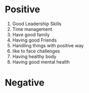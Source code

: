 # Positive
1. Good Leadership Skills
2. Time management
3. Have good family 
4. Having good Friends
5. Handling things with positive way
6. like to face challenges
7. Having healthy body 
8. Having good mental health 
# Negative 